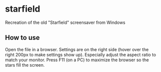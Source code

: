 # starfield
Recreation of the old "Starfield" screensaver from Windows

## How to use
Open the file in a browser. Settings are on the right side (hover over the right 200px to make settings show up). Especially adjust the aspect ratio to match your monitor. Press F11 (on a PC) to maximize the browser so the stars fill the screen.
